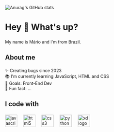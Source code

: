 ![Anurag's GitHub stats](https://github-readme-stats.vercel.app/api?username=MarioHCoelho&theme=catppuccin_mocha&show_icons=true)


<h1 align="left">Hey 👋 What's up?</h1>


###

<p align="left">My name is Mário and I'm  from Brazil.</p>

###

<h2 align="left">About me</h2>

###

<p align="left">✨ Creating bugs since 2023<br>📚 I'm currently learning JavaScript, HTML and CSS<br>🎯 Goals: Front-End Dev <br>🎲 Fun fact: ...</p>

###

<h2 align="left">I code with</h2>

###

<div align="left">
  <img src="https://cdn.jsdelivr.net/gh/devicons/devicon/icons/javascript/javascript-original.svg" height="40" alt="javascript logo"  />
  <img width="12" />
  <img src="https://cdn.jsdelivr.net/gh/devicons/devicon/icons/html5/html5-original.svg" height="40" alt="html5 logo"  />
  <img width="12" />
  <img src="https://cdn.jsdelivr.net/gh/devicons/devicon/icons/css3/css3-original.svg" height="40" alt="css3 logo"  />
  <img width="12" />
  <img src="https://cdn.jsdelivr.net/gh/devicons/devicon/icons/python/python-original.svg" height="40" alt="python logo"  />
  <img width="12" />
  <img src="https://cdn.jsdelivr.net/gh/devicons/devicon/icons/xd/xd-plain.svg" height="40" alt="xd logo"  />
</div>

###
